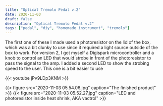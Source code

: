 ```yaml
---
title: "Optical Tremolo Pedal v.2"
date: 2020-11-03
draft: false
description: "Optical Tremolo Pedal v.2"
tags: ["pedal", "diy", "homemade instrument", "tremolo"]
---
```

The first one of these I made used a photoresistor on the lid of the box, which was a bit clunky to use since it required a light source outside of the box to work. For version 2, I got myself a Digispark microcontroller and a knob to control an LED that would strobe in front of the photoresistor to pass the signal to the amp. I added a second LED to show the strobing speed to the user. This one is a bit easier to use

{{< youtube jPv9LDp3KNM >}}

{{< figure src="2020-11-03 05.54.06.jpg" caption="The finished product" >}}
{{< figure src="2020-11-03 05.52.27.jpg" caption="LED and photoresistor inside heat shrink, AKA vactrol" >}}

